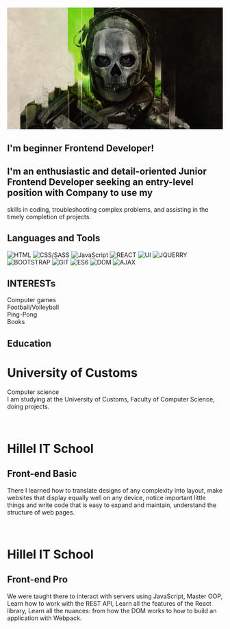 ![Header](https://github.com/kuchinsk1y/kuchinsk1y/blob/main/assets/ghost.jpg)

## I'm beginner Frontend Developer!

## I'm an enthusiastic and detail-oriented Junior Frontend Developer seeking an entry-level position with Company to use my
skills in coding, troubleshooting complex problems, and assisting in the timely completion of projects.
## Languages and Tools

![HTML](https://img.shields.io/badge/-HTML-red)
![CSS/SASS](https://img.shields.io/badge/-CSS/SASS-pink)
![JavaScript](https://img.shields.io/badge/-JavaScript-yellow)
![REACT](https://img.shields.io/badge/-REACT-blue)
![UI](https://img.shields.io/badge/-UI-black)
![JQUERRY](https://img.shields.io/badge/-JQUERRY-orange)
![BOOTSTRAP](https://img.shields.io/badge/-BOOTSTRAP-blueviolet)
![GIT](https://img.shields.io/badge/-GIT-black)
![ES6](https://img.shields.io/badge/-ES6-yellow)
![DOM](https://img.shields.io/badge/-DOM-red)
![AJAX](https://img.shields.io/badge/-JavaScript--AJAX-blue)

## INTERESTs

Computer games
<br>
Football/Volleyball
<br>
Ping-Pong
<br>
Books

## Education 
<h1>University of Customs</h1>

Computer science
<br>
I am studying at the University of
Customs, Faculty of Computer Science,
doing projects.
<br>
<br>
<br>
<h1>Hillel IT School</h1>
<h2>Front-end Basic</h2>
There I learned how to translate designs
of any complexity into layout, make
websites that display equally well on any
device, notice important little things and
write code that is easy to expand and
maintain, understand the structure of
web pages.
<br>
<br>
<br>
<h1>Hillel IT School</h1>
<h2>Front-end Pro</h2>
We were taught there to interact with
servers using JavaScript, Master OOP,
Learn how to work with the REST API,
Learn all the features of the React library,
Learn all the nuances: from how the
DOM works to how to build an
application with Webpack.



